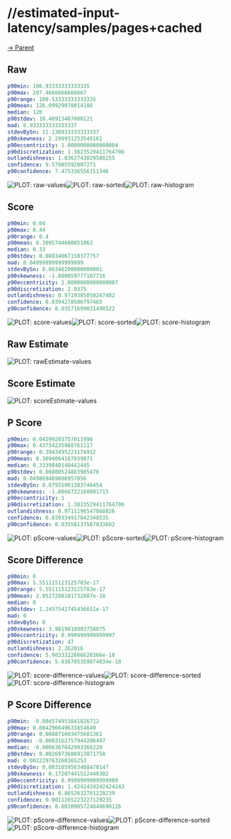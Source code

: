 
# //estimated-input-latency/samples/pages+cached

[→ Parent](../..)


## Raw


```yaml
p90min: 106.93333333333335
p90max: 207.4666666666667
p90range: 100.53333333333335
p90mean: 126.09929078014186
median: 120
p90stdev: 18.48913487008121
mad: 6.933333333333337
stdevBySn: 11.130933333333337
p90skewness: 2.299931253549161
p90eccentricity: 1.0000000000000004
p90discretization: 1.3823529411764706
outlandishness: 1.0362743029580255
confidence: 9.57985592007271
p90confidence: 7.475336556151346

```

![PLOT: raw-values](./raw/values.svg)![PLOT: raw-sorted](./raw/sorted.svg)![PLOT: raw-histogram](./raw/histogram.svg)
## Score


```yaml
p90min: 0.04
p90max: 0.44
p90range: 0.4
p90mean: 0.3095744680851063
median: 0.33
p90stdev: 0.08834067150377757
mad: 0.04999999999999999
stdevBySn: 0.08348200000000001
p90skewness: -1.080059777107716
p90eccentricity: 1.0000000000000007
p90discretization: 2.9375
outlandishness: 0.9719385050247402
confidence: 0.0394278506797465
p90confidence: 0.03571699031498522

```

![PLOT: score-values](./score/values.svg)![PLOT: score-sorted](./score/sorted.svg)![PLOT: score-histogram](./score/histogram.svg)
## Raw Estimate

![PLOT: rawEstimate-values](./rawEstimate/values.svg)
## Score Estimate

![PLOT: scoreEstimate-values](./scoreEstimate/values.svg)
## P Score


```yaml
p90min: 0.04299283757011996
p90max: 0.43734235988761117
p90range: 0.3943495223174912
p90mean: 0.3094064167039071
median: 0.3339840140442445
p90stdev: 0.08800524883905476
mad: 0.049869469806957056
stdevBySn: 0.07955901383746454
p90skewness: -1.0866722160091715
p90eccentricity: 1
p90discretization: 1.3823529411764706
outlandishness: 0.9711196547868826
confidence: 0.039334917842348535
p90confidence: 0.03558137567833602

```

![PLOT: pScore-values](./pScore/values.svg)![PLOT: pScore-sorted](./pScore/sorted.svg)![PLOT: pScore-histogram](./pScore/histogram.svg)
## Score Difference


```yaml
p90min: 0
p90max: 5.551115123125783e-17
p90range: 5.551115123125783e-17
p90mean: 2.9527208101732887e-18
median: 0
p90stdev: 1.2457542745436651e-17
mad: 0
stdevBySn: 0
p90skewness: 3.9819818903758075
p90eccentricity: 0.999999999999997
p90discretization: 47
outlandishness: 2.262016
confidence: 5.9033322666620366e-18
p90confidence: 5.036705359074034e-18

```

![PLOT: score-difference-values](./score-difference/values.svg)![PLOT: score-difference-sorted](./score-difference/sorted.svg)![PLOT: score-difference-histogram](./score-difference/histogram.svg)
## P Score Difference


```yaml
p90min: -0.004574953841826712
p90max: 0.004296649633854649
p90range: 0.008871603475681361
p90mean: -0.0003162757944206497
median: -0.0006367642993366229
p90stdev: 0.0026973688913871758
mad: 0.002229763260365253
stdevBySn: 0.0031059563408470147
p90skewness: 0.17207441512440302
p90eccentricity: 0.9999999999999989
p90discretization: 1.4242424242424243
outlandishness: 0.8652632701228239
confidence: 0.0011265223227129235
p90confidence: 0.0010905724048690126

```

![PLOT: pScore-difference-values](./pScore-difference/values.svg)![PLOT: pScore-difference-sorted](./pScore-difference/sorted.svg)![PLOT: pScore-difference-histogram](./pScore-difference/histogram.svg)